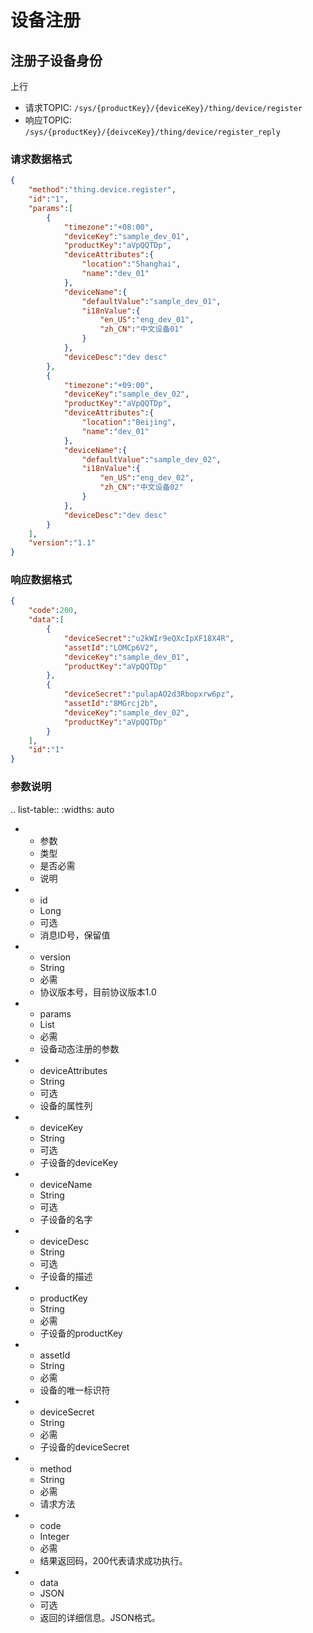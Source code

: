 # 设备注册

## 注册子设备身份

上行
- 请求TOPIC: `/sys/{productKey}/{deviceKey}/thing/device/register`
- 响应TOPIC: `/sys/{productKey}/{deivceKey}/thing/device/register_reply`

### 请求数据格式

``` json
{
    "method":"thing.device.register",
    "id":"1",
    "params":[
        {
            "timezone":"+08:00",
            "deviceKey":"sample_dev_01",
            "productKey":"aVpQQTDp",
            "deviceAttributes":{
                "location":"Shanghai",
                "name":"dev_01"
            },
            "deviceName":{
                "defaultValue":"sample_dev_01",
                "i18nValue":{
                    "en_US":"eng_dev_01",
                    "zh_CN":"中文设备01"
                }
            },
            "deviceDesc":"dev desc"
        },
        {
            "timezone":"+09:00",
            "deviceKey":"sample_dev_02",
            "productKey":"aVpQQTDp",
            "deviceAttributes":{
                "location":"Beijing",
                "name":"dev_01"
            },
            "deviceName":{
                "defaultValue":"sample_dev_02",
                "i18nValue":{
                    "en_US":"eng_dev_02",
                    "zh_CN":"中文设备02"
                }
            },
            "deviceDesc":"dev desc"
        }
    ],
    "version":"1.1"
}
```

### 响应数据格式

``` json
{
    "code":200,
    "data":[
        {
            "deviceSecret":"u2kWIr9eQXcIpXF18X4R",
            "assetId":"LOMCp6V2",
            "deviceKey":"sample_dev_01",
            "productKey":"aVpQQTDp"
        },
        {
            "deviceSecret":"pulapAO2d3Rbopxrw6pz",
            "assetId":"8MGrcj2b",
            "deviceKey":"sample_dev_02",
            "productKey":"aVpQQTDp"
        }
    ],
    "id":"1"
}

```

### 参数说明

.. list-table::
   :widths: auto

   * - 参数
     - 类型
     - 是否必需
     - 说明
   * - id
     - Long
     - 可选
     - 消息ID号，保留值
   * - version
     - String
     - 必需
     - 协议版本号，目前协议版本1.0
   * - params
     - List
     - 必需
     - 设备动态注册的参数
   * - deviceAttributes
     - String
     - 可选
     - 设备的属性列
   * - deviceKey
     - String
     - 可选
     - 子设备的deviceKey
   * - deviceName
     - String
     - 可选
     - 子设备的名字
   * - deviceDesc
     - String
     - 可选
     - 子设备的描述
   * - productKey
     - String
     - 必需
     - 子设备的productKey
   * - assetId
     - String
     - 必需
     - 设备的唯一标识符
   * - deviceSecret
     - String
     - 必需
     - 子设备的deviceSecret
   * - method
     - String
     - 必需
     - 请求方法
   * - code
     - Integer
     - 必需
     - 结果返回码，200代表请求成功执行。
   * - data
     - JSON
     - 可选
     - 返回的详细信息。JSON格式。


<!--end-->
